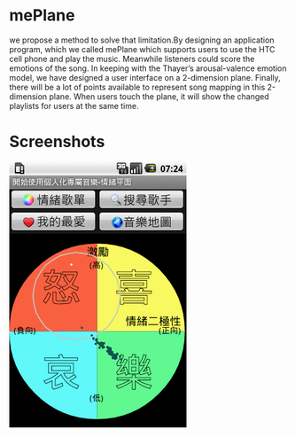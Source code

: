 # mePlane
we propose a method to solve that limitation.By designing an
application program, which we called mePlane which supports users to use the HTC cell phone and play the music. Meanwhile listeners could score the emotions of the
song. In keeping with the Thayer’s arousal-valence emotion model, we have designed a user interface on a 2-dimension plane. Finally, there will be a lot of points
available to represent song mapping in this 2-dimension plane. When users touch the plane, it will show the changed playlists for users at the same time.

# Screenshots
![alt text](https://github.com/geminihsu/mePlane/blob/master/Screenshots/circle.png)

